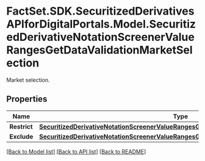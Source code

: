 # FactSet.SDK.SecuritizedDerivativesAPIforDigitalPortals.Model.SecuritizedDerivativeNotationScreenerValueRangesGetDataValidationMarketSelection
Market selection.

## Properties

Name | Type | Description | Notes
------------ | ------------- | ------------- | -------------
**Restrict** | [**SecuritizedDerivativeNotationScreenerValueRangesGetDataValidationMarketSelectionRestrict**](SecuritizedDerivativeNotationScreenerValueRangesGetDataValidationMarketSelectionRestrict.md) |  | [optional] 
**Exclude** | [**SecuritizedDerivativeNotationScreenerValueRangesGetDataValidationMarketSelectionExclude**](SecuritizedDerivativeNotationScreenerValueRangesGetDataValidationMarketSelectionExclude.md) |  | [optional] 

[[Back to Model list]](../README.md#documentation-for-models) [[Back to API list]](../README.md#documentation-for-api-endpoints) [[Back to README]](../README.md)

